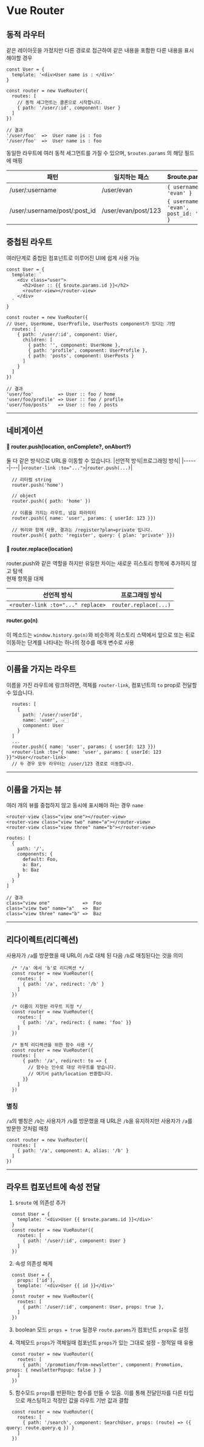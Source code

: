 # Vue Router

## 동적 라우터
같은 레이아웃을 가졌지만 다른 경로로 접근하여 같은 내용을 포함한 다른 내용을 표시해야할 경우
```
const User = {
  template: '<div>User name is : </div>'
}

const router = new VueRouter({
  routes: [
    // 동적 세그먼트는 콜론으로 시작합니다.
    { path: '/user/:id', component: User }
  ]
})

// 결과
'/user/foo'  =>  User name is : foo
'/user/foo'  =>  User name is : foo
```
동일한 라우트에 여러 동적 세그먼트를 가질 수 있으며, ```$routes.params``` 의 해당 필드에 매핑

|패턴|일치하는 패스|$route.params|
|------|---|---|
|/user/:username|	/user/evan|```{ username: 'evan' }```|
|/user/:username/post/:post_id|/user/evan/post/123|```{ username: 'evan', post_id: '123' }```|

## 중첩된 라우트
여러단계로 중첩된 컴포넌트로 이루어진 UI에 쉽게 사용 가능
```
const User = {
  template: `
    <div class="user">
      <h2>User :: {{ $route.params.id }}</h2>
      <router-view></router-view>
    </div>
  `
}

const router = new VueRouter({
// User, UserHome, UserProfile, UserPosts component가 있다는 가정
  routes: [
    { path: '/user/:id', component: User,
      children: [
        { path: '', component: UserHome }, 
        { path: 'profile', component: UserProfile },
        { path: 'posts', component: UserPosts }
      ]
    }
  ]
})

// 결과
'user/foo'         => User :: foo / home
'user/foo/profile' => User :: foo / profile
'user/foo/posts'   => User :: foo / posts
```

-------------


## 네비게이션

#### 🔹 router.push(location, onComplete?, onAbort?)
둘 다 같은 방식으로 URL을 이동할 수 있습니다.
|선언적 방식|프로그래밍 방식|
|------|---|
|```<router-link :to="...">```|```router.push(...)```|

```
  // 리터럴 string
  router.push('home')

  // object
  router.push({ path: 'home' })

  // 이름을 가지는 라우트, 넘길 파라미터
  router.push({ name: 'user', params: { userId: 123 }})

  // 쿼리와 함께 사용, 결과는 /register?plan=private 입니다.
  router.push({ path: 'register', query: { plan: 'private' }})
```

#### 🔹 router.replace(location)
router.push와 같은 역할을 하지만 유일한 차이는 새로운 히스토리 항목에 추가하지 않고 탐색 <br />
현재 항목을 대체

|선언적 방식|프로그래밍 방식|
|------|---|
|```<router-link :to="..." replace>```|```router.replace(...)```|

#### router.go(n)
이 메소드는 ```window.history.go(n)```와 비슷하게 히스토리 스택에서 앞으로 또는 뒤로 이동하는 단계를 나타내는 하나의 정수를 매개 변수로 사용

-----------

## 이름을 가지는 라우트
이름을 가진 라우트에 링크하려면, 객체를 ```router-link```, 컴포넌트의 ```to``` prop로 전달할 수 있습니다.
```
  routes: [
    {
      path: '/user/:userId',
      name: 'user', 👈🏻
      component: User
    }
  ]
  ...
  router.push({ name: 'user', params: { userId: 123 }})
  <router-link :to="{ name: 'user', params: { userId: 123 }}">User</router-link>
  // 두 경우 모두 라우터는 /user/123 경로로 이동합니다.
```

-----------
## 이름을 가지는 뷰
여러 개의 뷰를 중첩하지 않고 동시에 표시해야 하는 경우 ```name```
```
<router-view class="view one"></router-view>
<router-view class="view two" name="a"></router-view>
<router-view class="view three" name="b"></router-view>

routes: [
  {
    path: '/',
    components: {
      default: Foo,
      a: Bar,
      b: Baz
    }
  }
]

// 결과
class="view one"            =>  Foo
class="view two" name="a"   =>  Bar
class="view three" name="b" =>  Baz
```

-----------

## 리다이렉트(리디렉션)
사용자가 `/a`를 방문했을 때 URL이 `/b`로 대체 된 다음 `/b`로 매칭된다는 것을 의미
```
  /* '/a' 에서 'b'로 리디렉션 */
  const router = new VueRouter({
    routes: [
      { path: '/a', redirect: '/b' }
    ]
  })
  
  /* 이름이 지정된 라우트 지정 */
  const router = new VueRouter({
    routes: [
      { path: '/a', redirect: { name: 'foo' }}
    ]
  })
  
  /* 동적 리디렉션을 위한 함수 사용 */
  const router = new VueRouter({
  routes: [
      { path: '/a', redirect: to => {
        // 함수는 인수로 대상 라우트를 받습니다.
        // 여기서 path/location 반환합니다.
      }}
    ]
  })
```

### 별칭
`/a`의 별칭은 `/b`는 사용자가 `/b`를 방문했을 때 URL은 `/b`을 유지하지만 사용자가 `/a`를 방문한 것처럼 매칭
```
const router = new VueRouter({
  routes: [
    { path: '/a', component: A, alias: '/b' }
  ]
})
```

-----------------


## 라우트 컴포넌트에 속성 전달

1. `$route` 에 의존성 추가

```
  const User = {
    template: '<div>User {{ $route.params.id }}</div>'
  }
  const router = new VueRouter({
    routes: [
      { path: '/user/:id', component: User }
    ]
  })
```

2. 속성 의존성 해제
```
  const User = {
    props: ['id'],
    template: '<div>User {{ id }}</div>'
  }
  const router = new VueRouter({
    routes: [
      { path: '/user/:id', component: User, props: true },
    ]
  })
```

3. boolean 모드
```props = true``` 일경우 ```route.params```가 컴포넌트 ```props```로 설정


4. 객체모드 
```props```가 객체일때 컴포넌트 ```props```가 있는 그대로 설정 - 정적일 때 유용
```
  const router = new VueRouter({
    routes: [
      { path: '/promotion/from-newsletter', component: Promotion, props: { newsletterPopup: false } }
    ]
  })
```

5. 함수모드
`props`를 반환하는 함수를 만들 수 있음. 이를 통해 전달인자를 다른 타입으로 캐스팅하고 적정인 값을 라우트 기반 값과 결합
```
  const router = new VueRouter({
    routes: [
      { path: '/search', component: SearchUser, props: (route) => ({ query: route.query.q }) }
    ]
  })
```


